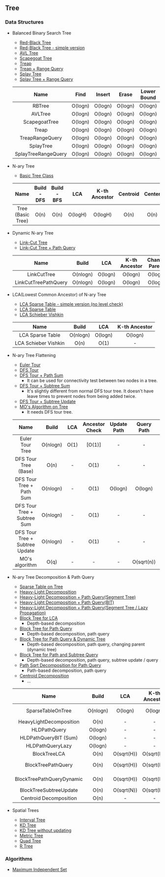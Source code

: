## Tree

### Data Structures
 - Balanced Binary Search Tree
   - [Red-Black Tree](https://github.com/bluedawnstar/algorithm_study/blob/master/library/tree/redBlackTree.h "Red-Black Tree")
   - [Red-Black Tree - simple version](https://github.com/bluedawnstar/algorithm_study/blob/master/library/tree/redBlackTreeSimple.h "Red-Black Tree - simple version")
   - [AVL Tree](https://github.com/bluedawnstar/algorithm_study/blob/master/library/tree/avlTree.h "AVL Tree")
   - [Scapegoat Tree](https://github.com/bluedawnstar/algorithm_study/blob/master/library/tree/scapegoatTree.h "Scapegoat Tree")
   - [Treap](https://github.com/bluedawnstar/algorithm_study/blob/master/library/tree/treap.h "Treap")
   - [Treap + Range Query](https://github.com/bluedawnstar/algorithm_study/blob/master/library/tree/treapRangeQuery.h "Treap + Range Query")
   - [Splay Tree](https://github.com/bluedawnstar/algorithm_study/blob/master/library/tree/splayTree.h "Splay Tree")
   - [Splay Tree + Range Query](https://github.com/bluedawnstar/algorithm_study/blob/master/library/tree/splayTreeRangeQuery.h "Splay Tree + Range Query")

    |     Name             | Find     | Insert  | Erase   | Lower Bound | Upper Bound | kth     | Update Range | Query Range |
    |:--------------------:|:--------:|:-------:|:-------:|:-----------:|:-----------:|:-------:|:------------:|:-----------:|
    | RBTree               | O(logn)  | O(logn) | O(logn) | O(logn)     | O(logn)     | O(logn) | -            | -           |
    | AVLTree              | O(logn)  | O(logn) | O(logn) | O(logn)     | O(logn)     | O(logn) | -            | -           |
    | ScapegoatTree        | O(logn)  | O(logn) | O(logn) | O(logn)     | O(logn)     | O(logn) | -            | -           |
    | Treap                | O(logn)  | O(logn) | O(logn) | O(logn)     | O(logn)     | O(logn) | -            | -           |
    | TreapRangeQuery      | O(logn)  | O(logn) | O(logn) | O(logn)     | O(logn)     | O(logn) | O(logn)      | O(logn)     |
    | SplayTree            | O(logn)  | O(logn) | O(logn) | O(logn)     | O(logn)     | O(logn) | -            | -           |
    | SplayTreeRangeQuery  | O(logn)  | O(logn) | O(logn) | O(logn)     | O(logn)     | O(logn) | O(logn)      | O(logn)     |

 - N-ary Tree
   - [Basic Tree Class](https://github.com/bluedawnstar/algorithm_study/blob/master/library/tree/treeBasic.h "Basic Tree Class")

    |     Name             | Build - DFS | Build - BFS | LCA     | K-th Ancestor | Centroid | Center  | Diameter | Hashing  |
    |:--------------------:|:-----------:|:-----------:|:-------:|:-------------:|:--------:|:-------:|:--------:|:--------:|
    | Tree (Basic Tree)    |     O(n)    |   O(n)      | O(logH) | O(logH)       |   O(n)   |   O(n)  |  O(n)    | O(nlogn) |

 - Dynamic N-ary Tree
   - [Link-Cut Tree](https://github.com/bluedawnstar/algorithm_study/blob/master/library/tree/linkCutTree.h "Link-Cut Tree")
   - [Link-Cut Tree + Path Query](https://github.com/bluedawnstar/algorithm_study/blob/master/library/tree/linkCutTreePathQuery.h "Link-Cut Tree + Range Query")

    |     Name             | Build    |  LCA     | K-th Ancestor | Change Parent | Update Value | Update Path  | Query Path |
    |:--------------------:|:--------:|:--------:|:-------------:|:-------------:|:------------:|:------------:|:----------:|
    | LinkCutTree          | O(nlogn) | O(logn)  | O(logn)       | O(logn)       |     -        |    -         |   -        |
    | LinkCutTreePathQuery | O(nlogn) | O(logn)  | O(logn)       | O(logn)       |  O(logn)     |   O(logn)    |  O(logn)   |

 - LCA(Lowest Common Ancestor) of N-ary Tree
   - [LCA Sparse Table - simple version (no level check)](https://github.com/bluedawnstar/algorithm_study/blob/master/library/tree/lcaSparseTableSimple.h "LCA Sparse Table - simple version (no level check)")
   - [LCA Sparse Table](https://github.com/bluedawnstar/algorithm_study/blob/master/library/tree/lcaSparseTable.h "LCA Sparse Table")
   - [LCA Schieber Vishkin](https://github.com/bluedawnstar/algorithm_study/blob/master/library/tree/lcaSchieberVishkin.h "LCA Schieber Vishkin")

    |     Name             | Build    |  LCA     | K-th Ancestor |
    |:--------------------:|:--------:|:--------:|:-------------:|
    | LCA Sparse Table     | O(nlogn) | O(logn)  | O(logn)       |
    | LCA Schieber Vishkin | O(n)     | O(1)     |   -           |


 - N-ary Tree Flattening
   - [Euler Tour](https://github.com/bluedawnstar/algorithm_study/blob/master/library/tree/treeEulerTour.h "Euler Tour")
   - [DFS Tour](https://github.com/bluedawnstar/algorithm_study/blob/master/library/tree/treeDfsTour.h "DFS Tour")
   - [DFS Tour + Path Sum](https://github.com/bluedawnstar/algorithm_study/blob/master/library/tree/treeDfsTourPathSum.h "DFS Tour + Path Sum")
     - It can be used for connectivity test between two nodes in a tree.
   - [DFS Tour + Subtree Sum](https://github.com/bluedawnstar/algorithm_study/blob/master/library/tree/treeDfsTourSubtreeSum.h "DFS Tour + Subtree Sum")
     - It's slightly different from normal DFS tour tree. It doesn't have leave times to prevent nodes from being added twice.
   - [DFS Tour + Subtree Update](https://github.com/bluedawnstar/algorithm_study/blob/master/library/tree/treeDfsTourSubtreeUpdate.h "DFS Tour + Subtree Update")
   - [MO's Algorithm on Tree](https://github.com/bluedawnstar/algorithm_study/blob/master/library/tree/treeMO.h "MO's Algorithm on Tree")
     - It needs DFS tour tree.

    |     Name                       | Build    |  LCA  | Ancestor Check | Update Path  | Query Path | Update Subtree | Query Subtree |
    |:------------------------------:|:--------:|:-----:|:--------------:|:------------:|:----------:|:--------------:|:-------------:|
    | Euler Tour Tree                | O(nlogn) | O(1)  |    [O(1)]      | -            | -          | -              | -             |
    | DFS Tour Tree (Base)           | O(n)     |  -    |     O(1)       | -            | -          | -              | -             |
    | DFS Tour Tree + Path Sum       | O(nlogn) |  -    |     O(1)       | O(logn)      | O(logn)    | -              | -             |
    | DFS Tour Tree + Subtree Sum    | O(nlogn) |  -    |     O(1)       | -            | -          | O(logn)        | O(logn)       |
    | DFS Tour Tree + Subtree Update | O(nlogn) |  -    |     O(1)       | -            | -          | O(logn)        | O(logn)       |
    | MO's algorithm                 | O(q)     |  -    |      -         | -            | O(sqrt(n)) | -              | -             |

 - N-ary Tree Decomposition & Path Query
   - [Sparse Table on Tree](https://github.com/bluedawnstar/algorithm_study/blob/master/library/tree/rangeQuery-SparseTableOnTree.h "Sparse Table on Tree")
   - [Heavy-Light Decomposition](https://github.com/bluedawnstar/algorithm_study/blob/master/library/tree/treeHeavyLightDecomposition.h "Heavy-Light Decomposition")
   - [Heavy-Light Decomposition + Path Query(Segment Tree)](https://github.com/bluedawnstar/algorithm_study/blob/master/library/tree/treeHeavyLightDecompositionPathQuery.h "Heavy-Light Decomposition + Path Query(Segment Tree)")
   - [Heavy-Light Decomposition + Path Query(BIT)](https://github.com/bluedawnstar/algorithm_study/blob/master/library/tree/treeHeavyLightDecompositionPathQueryBIT.h "Heavy-Light Decomposition + Path Query(BIT)")
   - [Heavy-Light Decomposition + Path Query(Segment Tree / Lazy Propagation)](https://github.com/bluedawnstar/algorithm_study/blob/master/library/tree/treeHeavyLightDecompositionPathQueryLazy.h "Heavy-Light Decomposition + Path Query(Segment Tree / Lazy Propagation)")
   - [Block Tree for LCA](https://github.com/bluedawnstar/algorithm_study/blob/master/library/tree/treeBlockTreeLCA.h "Block Tree for LCA")
     - Depth-based decomposition
   - [Block Tree for Path Query](https://github.com/bluedawnstar/algorithm_study/blob/master/library/tree/treeBlockTreePathQuery.h "Block Tree for Path Query")
     - Depth-based decomposition, path query
   - [Block Tree for Path Query & Dynamic Tree](https://github.com/bluedawnstar/algorithm_study/blob/master/library/tree/treeBlockTreePathQueryDynamic.h "Block Tree for Path Query & Dynamic Tree")
     - Depth-based decomposition, path query, changing parent (dynamic tree)
   - [Block Tree for Path and Subtree Query](https://github.com/bluedawnstar/algorithm_study/blob/master/library/tree/treeBlockTreePathQuery.h "Block Tree for Path and Subtree Query")
     - Depth-based decomposition, path query, subtree update / query
   - [Path Sqrt Decomposition for Path Query](https://github.com/bluedawnstar/algorithm_study/blob/master/library/tree/treePathSqrtDecomposition.h "Path Sqrt Decomposition for Path Query")
     - Path-based decomposition, path query
   - [Centroid Decomposition](https://github.com/bluedawnstar/algorithm_study/blob/master/library/tree/centroidDecomposition.h "Centroid Decomposition")
     - ...

    |     Name                  | Build    |  LCA       | K-th Ancestor | Change Parent | Update Value  | Update Path | Query Path            | Update Subtree | Query Subtree |
    |:-------------------------:|:--------:|:----------:|:-------------:|:-------------:|:-------------:|:-----------:|:---------------------:|:--------------:|:-------------:|
    | SparseTableOnTree         | O(nlogn) | O(logn)    | O(logn)       | -             | -             | -           | O(logn) / O((logn)^2) | -              | -             | 
    | HeavyLightDecomposition   | O(n)     |  -         | -             | -             | -             | -           | -                     | -              | -             |
    | HLDPathQuery              | O(logn)  |  -         | -             | -             | O(logn)       | O(klogn)    | O(logn)               | -              | -             |
    | HLDPathQueryBIT (Sum)     | O(logn)  |  -         | -             | -             | O(logn)       | O(logn)     | O(logn)               | -              | -             |
    | HLDPathQueryLazy          | O(logn)  |  -         | -             | -             | O(logn)       | O(logn)     | O(logn)               | -              | -             |
    | BlockTreeLCA              | O(n)     | O(sqrt(H)) | O(sqrt(H))    | -             | -             | -           | -                     | -              | -             |
    | BlockTreePathQuery        | O(n)     | O(sqrt(H)) | O(sqrt(H))    | -             | >= O(sqrt(N)) | -           | O(sqrt(H))            | -              | -             |
    | BlockTreePathQueryDynamic | O(n)     | O(sqrt(H)) | O(sqrt(H))    | O(N)          | >= O(sqrt(N)) | -           | O(sqrt(H))            | -              | -             |
    | BlockTreeSubtreeUpdate    | O(n)     | O(sqrt(N)) | O(sqrt(N))    | -             | O(sqrt(N))    | -           | O(sqrt(N))            | O(sqrt(N))     | O(sqrt(N))    |
    | Centroid Decomposition    | O(n)     | -          | -             | -             | -             | -           | -                     | -              | -             |

 - Spatial Trees
   - [Interval Tree](https://github.com/bluedawnstar/algorithm_study/blob/master/library/tree/intervalTree.h "Interval Tree")
   - [KD Tree](https://github.com/bluedawnstar/algorithm_study/blob/master/library/tree/kdtree.h "KD Tree")
   - [KD Tree without updating](https://github.com/bluedawnstar/algorithm_study/blob/master/library/tree/kdtreeNoUpdate.h "KD Tree - no updating")
   - [Metric Tree](https://github.com/bluedawnstar/algorithm_study/blob/master/library/tree/metricTree.h "Metric Tree")
   - [Quad Tree](https://github.com/bluedawnstar/algorithm_study/blob/master/library/tree/quadTree.h "Quad Tree")
   - [R Tree](https://github.com/bluedawnstar/algorithm_study/blob/master/library/tree/rTree.h "R Tree")

### Algorithms
 - [Maximum Independent Set](https://github.com/bluedawnstar/algorithm_study/blob/master/library/tree/maxIndependentSet.h "Maximum Independent Set")
